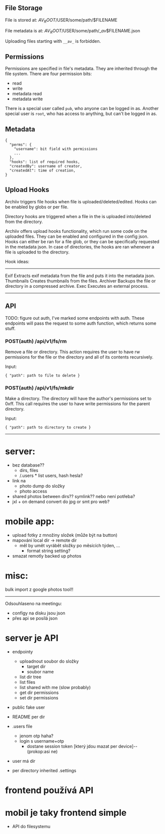## File Storage

File is stored at:
$AV_ROOT/$USER/some/path/$FILENAME

File metadata is at:
$AV_ROOT/$USER/some/path/__av_$FILENAME.json

Uploading files starting with `__av_` is forbidden.

## Permissions

Permissions are specified in file's metadata. They are inherited through the
file system. There are four permission bits:

- read
- write
- metadata read
- metadata write

There is a special user called `pub`, who anyone can be logged in as. Another
special user is `root`, who has access to anything, but can't be logged in as.

## Metadata

```
{
  "perms": {
    "username": bit field with permissions
    ...
  },
  "hooks": list of required hooks,
  "createdBy": username of creator,
  "createdAt": time of creation,
}
```

## Upload Hooks

Archiiv triggers file hooks when file is uploaded/deleted/edited. Hooks can be
enabled by globs or per file.

Directory hooks are triggered when a file in the is uploaded into/deleted from
the directory.

Archiiv offers upload hooks functionality, which run some code on the uploaded
files. They can be enabled and configured in the config json. Hooks can either
be ran for a file glob, or they can be specifically requested in the metadata
json. In case of directories, the hooks are ran whenever a file is uploaded to
the directory.

Hook ideas:

----------- --------------------------------------------------------------------------
Exif        Extracts exif metadata from the file and puts it into the metadata json.
Thumbnails  Creates thumbnails from the files.
Archiver    Backups the file or directory in a compressed archive.
Exec        Executes an external process.
----------- --------------------------------------------------------------------------

## API

TODO: figure out auth, I've marked some endpoints with auth. These endpoints
will pass the request to some auth function, which returns some stuff.

### POST(auth) /api/v1/fs/rm

Remove a file or directory. This action requires the user to have rw permissions
for the file or the directory and all of its contents recursively.

Input:

```
{ "path": path to file to delete }
```

### POST(auth) /api/v1/fs/mkdir

Make a directory. The directory will have the author's permissions set to 0xff.
This call requires the user to have write permissions for the parent directory.

Input:

```
{ "path": path to directory to create }
```

***

# server:

- bez database??
  - dirs, files
  - /.users \* list users, hash hesla?
- link na
  - photo dump do složky
  - photo access
- shared photos between dirs?? symlink?? nebo není potřeba?
- jxl + on demand convert do jpg or smt pro web?

# mobile app:

- upload fotky z množiny složek (může být na button)
- mapování local dir -> remote dir
  - měl by umět vyrábět složky po měsících týden, ...
    - format string setting?
- smazat remotly backed up photos

# misc:

bulk import z google photos tool!!

---

Odsouhlaseno na meetingu:

- configy na disku jsou json
- přes api se posílá json

# server je API

- endpointy

  - uploadnout soubor do složky
    - target dir
    - soubor name
  - list dir tree
  - list files
  - list shared with me (slow probably)
  - get dir permissions
  - set dir permissions

- public fake user

- README per dir

- .users file

  - jenom otp haha?
  - login s username+otp
    - dostane session token [který jdou mazat per device]--(prokop:asi ne)

- user má dir
- per directory inherited .settings

# frontend používá API

# mobil je taky frontend simple

- API do filesystemu
